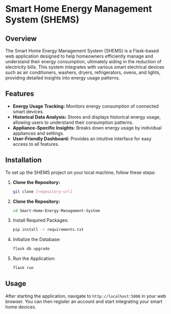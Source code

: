 # Smart Home Energy Management System (SHEMS)

## Overview
The Smart Home Energy Management System (SHEMS) is a Flask-based web application designed to help homeowners efficiently manage and understand their energy consumption, ultimately aiding in the reduction of electricity bills. This system integrates with various smart electrical devices such as air conditioners, washers, dryers, refrigerators, ovens, and lights, providing detailed insights into energy usage patterns.

## Features
- **Energy Usage Tracking:** Monitors energy consumption of connected smart devices.
- **Historical Data Analysis:** Stores and displays historical energy usage, allowing users to understand their consumption patterns.
- **Appliance-Specific Insights:** Breaks down energy usage by individual appliances and settings.
- **User-Friendly Dashboard:** Provides an intuitive interface for easy access to all features.

## Installation

To set up the SHEMS project on your local machine, follow these steps:

1. **Clone the Repository:**
   ```bash
   git clone [repository-url]
   
2. **Clone the Repository:**
   ```bash
   cd Smart-Home-Energy-Management-System

3. Install Required Packages:
    ```bash
   pip install -r requirements.txt

4. Initialize the Database:
    ```bash
   flask db upgrade

5. Run the Application:
    ```bash
   flask run

## Usage

After starting the application, navigate to `http://localhost:5000` in your web browser. You can then register an account and start integrating your smart home devices.

